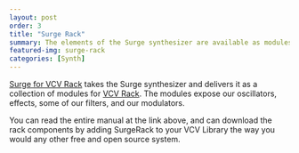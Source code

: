 ```yaml
---
layout: post
order: 3
title: "Surge Rack"
summary: The elements of the Surge synthesizer are available as modules for VCV Rack.
featured-img: surge-rack 
categories: [Synth]
---
```


[Surge for VCV Rack](https://surge-synthesizer.github.io/rack_manual) takes the Surge synthesizer and delivers it as a collection 
of modules for [VCV Rack](https://vcvrack.com). The modules expose our oscillators, effects, some of our filters, and our modulators.

You can read the entire manual at the link above, and can download the rack components by adding SurgeRack to your VCV Library the way
you would any other free and open source system.


